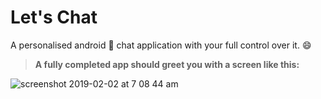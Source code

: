 # Let's Chat

A personalised android :100: chat application with your full control over it. :smile:

>**A fully completed app should greet you with a screen like this:**

![screenshot 2019-02-02 at 7 08 44 am](https://user-images.githubusercontent.com/41565823/52160668-36ff8a00-26ba-11e9-983e-2fbb40282b08.png)


